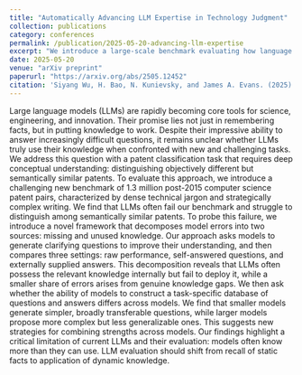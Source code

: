 ```yaml
---
title: "Automatically Advancing LLM Expertise in Technology Judgment"
collection: publications
category: conferences
permalink: /publication/2025-05-20-advancing-llm-expertise
excerpt: "We introduce a large-scale benchmark evaluating how language models discern subtle conceptual distinctions between semantically similar inventions, revealing mechanisms of knowledge use and self-questioning in LLMs."
date: 2025-05-20
venue: "arXiv preprint"
paperurl: "https://arxiv.org/abs/2505.12452"
citation: 'Siyang Wu, H. Bao, N. Kunievsky, and James A. Evans. (2025). <i>Automatically Advancing LLM Expertise in Technology Judgment.</i> arXiv:2505.12452.'
---
```


Large language models (LLMs) are rapidly becoming core tools for science, engineering, and innovation. Their promise lies not just in remembering facts, but in putting knowledge to work. Despite their impressive ability to answer increasingly difficult questions, it remains unclear whether LLMs truly use their knowledge when confronted with new and challenging tasks. We address this question with a patent classification task that requires deep conceptual understanding: distinguishing objectively different but semantically similar patents. To evaluate this approach, we introduce a challenging new benchmark of 1.3 million post-2015 computer science patent pairs, characterized by dense technical jargon and strategically complex writing. We find that LLMs often fail our benchmark and struggle to distinguish among semantically similar patents. To probe this failure, we introduce a novel framework that decomposes model errors into two sources: missing and unused knowledge. Our approach asks models to generate clarifying questions to improve their understanding, and then compares three settings: raw performance, self-answered questions, and externally supplied answers. This decomposition reveals that LLMs often possess the relevant knowledge internally but fail to deploy it, while a smaller share of errors arises from genuine knowledge gaps. We then ask whether the ability of models to construct a task-specific database of questions and answers differs across models. We find that smaller models generate simpler, broadly transferable questions, while larger models propose more complex but less generalizable ones. This suggests new strategies for combining strengths across models. Our findings highlight a critical limitation of current LLMs and their evaluation: models often know more than they can use. LLM evaluation should shift from recall of static facts to application of dynamic knowledge.
